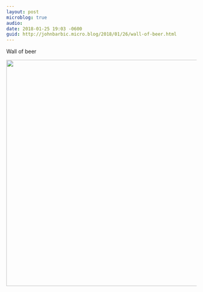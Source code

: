 ```yaml
---
layout: post
microblog: true
audio: 
date: 2018-01-25 19:03 -0600
guid: http://johnbarbic.micro.blog/2018/01/26/wall-of-beer.html
---
```

Wall of beer

<img src="http://www.barbic.com/uploads/2018/4d59c99aef.jpg" width="600" height="600" />
